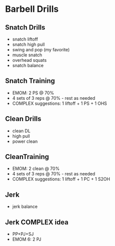 # Barbell Drills

## Snatch Drills
- snatch liftoff
- snatch high pull
- swing and pop (my favorite)
- muscle snatch
- overhead squats
- snatch balance

## Snatch Training
- EMOM: 2 PS @ 70%
- 4 sets of 3 reps @ 70% - rest as needed
- COMPLEX suggestions: 1 liftoff + 1 PS + 1 OHS

## Clean Drills
- clean DL
- high pull
- power clean

## CleanTraining
- EMOM: 2 clean @ 70%
- 4 sets of 3 reps @ 70% - rest as needed
- COMPLEX suggestions: 1 liftoff + 1 PC + 1 S2OH

## Jerk
- jerk balance

## Jerk COMPLEX idea
- PP+PJ+SJ
- EMOM 6: 2 PJ
